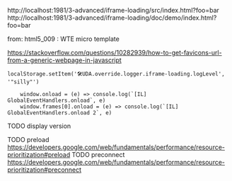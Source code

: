 
http://localhost:1981/3-advanced/iframe-loading/src/index.html?foo=bar
http://localhost:1981/3-advanced/iframe-loading/doc/demo/index.html?foo=bar

from: html5_009 : WTE micro template


https://stackoverflow.com/questions/10282939/how-to-get-favicons-url-from-a-generic-webpage-in-javascript

`localStorage.setItem('🛠UDA.override.logger.iframe-loading.logLevel', '"silly"')`


		window.onload = (e) => console.log(`[IL] GlobalEventHandlers.onload`, e)
		window.frames[0].onload = (e) => console.log(`[IL] GlobalEventHandlers.onload 2`, e)

TODO display version

TODO preload https://developers.google.com/web/fundamentals/performance/resource-prioritization#preload
TODO preconnect https://developers.google.com/web/fundamentals/performance/resource-prioritization#preconnect
